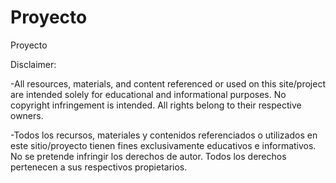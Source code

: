 # Proyecto
Proyecto




















Disclaimer: 

-All resources, materials, and content referenced or used on this site/project are intended solely for educational and informational purposes. No copyright infringement is intended. All rights belong to their respective owners.

-Todos los recursos, materiales y contenidos referenciados o utilizados en este sitio/proyecto tienen fines exclusivamente educativos e informativos. No se pretende infringir los derechos de autor. Todos los derechos pertenecen a sus respectivos propietarios.
